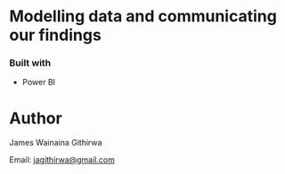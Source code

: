 # Modelling data and communicating our findings

### Built with
- Power BI

# Author
James Wainaina Githirwa 

Email: jagithirwa@gmail.com
